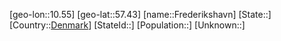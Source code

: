 ﻿---
location: [57.43,10.55]
type: City
tags:
- geo/City


SpocWebEntityId: 30246
isDeleted: false
confidential: public

---
[geo-lon::10.55]
[geo-lat::57.43]
[name::Frederikshavn]
[State::]
[Country::[Denmark](geo/Continent/Europe/Denmark.md)]
[StateId::]
[Population::]
[Unknown::]

